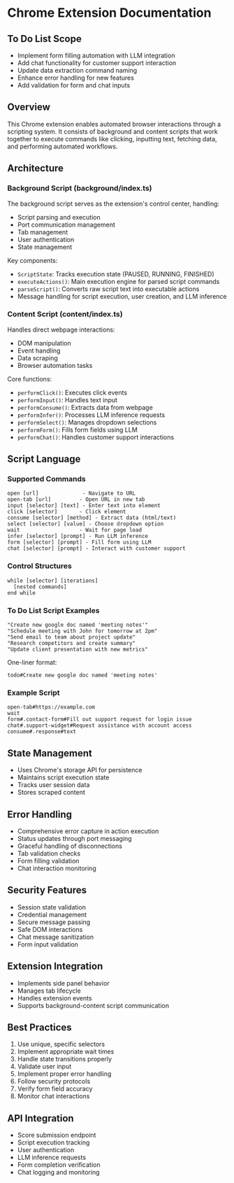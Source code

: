 # Chrome Extension Documentation

## To Do List Scope
- Implement form filling automation with LLM integration
- Add chat functionality for customer support interaction
- Update data extraction command naming
- Enhance error handling for new features
- Add validation for form and chat inputs

## Overview
This Chrome extension enables automated browser interactions through a scripting system. It consists of background and content scripts that work together to execute commands like clicking, inputting text, fetching data, and performing automated workflows.

## Architecture
### Background Script (background/index.ts)
The background script serves as the extension's control center, handling:
- Script parsing and execution
- Port communication management
- Tab management
- User authentication
- State management

Key components:
- `ScriptState`: Tracks execution state (PAUSED, RUNNING, FINISHED)
- `executeActions()`: Main execution engine for parsed script commands
- `parseScript()`: Converts raw script text into executable actions
- Message handling for script execution, user creation, and LLM inference

### Content Script (content/index.ts)
Handles direct webpage interactions:
- DOM manipulation
- Event handling
- Data scraping
- Browser automation tasks

Core functions:
- `performClick()`: Executes click events
- `performInput()`: Handles text input
- `performConsume()`: Extracts data from webpage
- `performInfer()`: Processes LLM inference requests
- `performSelect()`: Manages dropdown selections
- `performForm()`: Fills form fields using LLM
- `performChat()`: Handles customer support interactions

## Script Language
### Supported Commands
```
open [url]              - Navigate to URL
open-tab [url]         - Open URL in new tab
input [selector] [text] - Enter text into element
click [selector]       - Click element
consume [selector] [method] - Extract data (html/text)
select [selector] [value] - Choose dropdown option
wait                   - Wait for page load
infer [selector] [prompt] - Run LLM inference
form [selector] [prompt] - Fill form using LLM
chat [selector] [prompt] - Interact with customer support
```

### Control Structures
```
while [selector] [iterations]
  [nested commands]
end while
```

### To Do List Script Examples
```
"Create new google doc named 'meeting notes'"
"Schedule meeting with John for tomorrow at 2pm"
"Send email to team about project update"
"Research competitors and create summary"
"Update client presentation with new metrics"
```

One-liner format:
```
todo#Create new google doc named 'meeting notes'
```

### Example Script
```
open-tab#https://example.com
wait
form#.contact-form#Fill out support request for login issue
chat#.support-widget#Request assistance with account access
consume#.response#text
```

## State Management
- Uses Chrome's storage API for persistence
- Maintains script execution state
- Tracks user session data
- Stores scraped content

## Error Handling
- Comprehensive error capture in action execution
- Status updates through port messaging
- Graceful handling of disconnections
- Tab validation checks
- Form filling validation
- Chat interaction monitoring

## Security Features
- Session state validation
- Credential management
- Secure message passing
- Safe DOM interactions
- Chat message sanitization
- Form input validation

## Extension Integration
- Implements side panel behavior
- Manages tab lifecycle
- Handles extension events
- Supports background-content script communication

## Best Practices
1. Use unique, specific selectors
2. Implement appropriate wait times
3. Handle state transitions properly
4. Validate user input
5. Implement proper error handling
6. Follow security protocols
7. Verify form field accuracy
8. Monitor chat interactions

## API Integration
- Score submission endpoint
- Script execution tracking
- User authentication
- LLM inference requests
- Form completion verification
- Chat logging and monitoring
